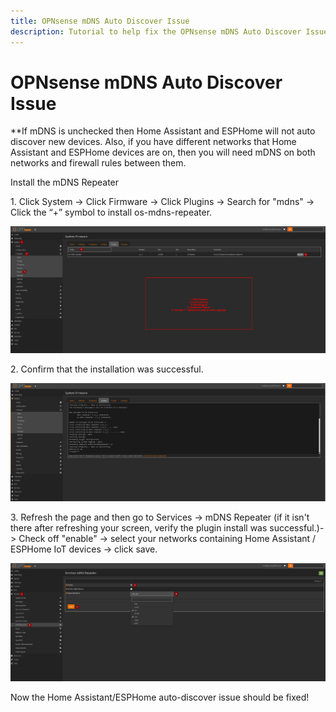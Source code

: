 ```yaml
---
title: OPNsense mDNS Auto Discover Issue
description: Tutorial to help fix the OPNsense mDNS Auto Discover Issue
---
```

# OPNsense mDNS Auto Discover Issue

\*\*If mDNS is unchecked then Home Assistant and ESPHome will not auto discover new devices. Also, if you have different networks that Home Assistant and ESPHome devices are on, then you will need mDNS on both networks and firewall rules between them.

Install the mDNS Repeater

1\.	Click System -&gt; Click Firmware -&gt; Click Plugins -&gt; Search for "mdns" -&gt; Click the “+” symbol to install os-mdns-repeater.

![](../../../assets/opnsense-mdns-guide-pic-1.png)

2\. Confirm that the installation was successful.

![](../../../assets/opnsense-mdns-guide-pic-2.png)

3\. Refresh the page and then go to Services -&gt; mDNS Repeater (if it isn't there after refreshing your screen, verify the plugin install was successful.)-&gt; Check off "enable" -&gt; select your networks containing Home Assistant / ESPHome IoT devices -&gt; click save.

![](../../../assets/opnsense-mdns-guide-pic-3.png)

Now the Home Assistant/ESPHome auto-discover issue should be fixed!
